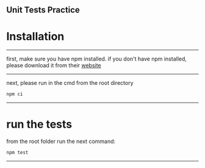 Unit Tests Practice
----


# Installation

---
first, make sure you have npm installed.
if you don't have npm installed, please download it from their [website](https://docs.npmjs.com/downloading-and-installing-node-js-and-npm)

---
next, please run in the cmd from the root directory
```sh
npm ci
```

---

# run the tests
from the root folder run the next command:
```sh
npm test
```
___
